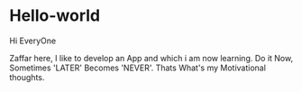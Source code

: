 # Hello-world

Hi EveryOne

Zaffar here, I like to develop an App and which i am now learning.
Do it Now, Sometimes 'LATER' Becomes 'NEVER'. Thats What's my Motivational thoughts.
